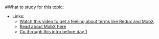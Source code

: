 #What to study for this topic:  
- Links:  
  - [Watch this video to get a feeling about terms like Redux and MobX](https://www.youtube.com/watch?v=83v8cdvGfeA)
  - [Read about MobX here](https://github.com/mobxjs/mobx)
  - [Go through this intro before day 1](https://mobx.js.org/getting-started.html)
